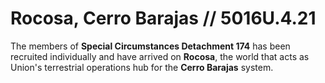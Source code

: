 # Rocosa, Cerro Barajas // 5016U.4.21
The members of **Special Circumstances Detachment 174** has been recruited individually and have arrived on **Rocosa**, the world that acts as Union's terrestrial operations hub for the **Cerro Barajas** system.
